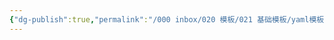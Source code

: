 ```yaml
---
{"dg-publish":true,"permalink":"/000 inbox/020 模板/021 基础模板/yaml模板/","title":"{{title}}","created":"2022-11-21T23:10:38.000+08:00","updated":"2024-01-10T17:55:51.370+08:00"}
---
```


